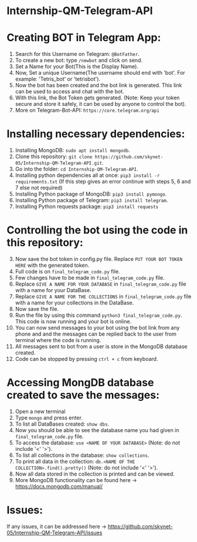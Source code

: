 # Internship-QM-Telegram-API

# Creating BOT in Telegram App:

1. Search for this Username on Telegram: `@BotFather`.
2. To create a new bot: type `/newbot` and click on send.
3. Set a Name for your Bot(This is the Display Name).
4. Now, Set a unique Username(The username should end with 'bot'. For example: 'Tetris_bot' or 'tetrisbot').
5. Now the bot has been created and the bot link is generated. This link can be used to access and chat with the bot.
6. With this link, the Bot Token gets generated. (Note: Keep your token secure and store it safely, it can be used by anyone to control the bot).
7. More on Telegram-Bot-API: `https://core.telegram.org/api`

# Installing necessary dependencies:

1. Installing MongoDB: `sudo apt install mongodb`.
2. Clone this repository: `git clone https://github.com/skynet-05/Internship-QM-Telegram-API.git`.
3. Go into the folder: `cd Internship-QM-Telegram-API`.
4. Installing python dependencies all at once: `pip3 install -r requirements.txt` (If this step gives an error continue with steps 5, 6 and 7 else not required)
5. Installing Python package of MongoDB: `pip3 install pymongo`.
6. Installing Python package of Telegram: `pip3 install telegram`.
7. Installing Python requests package: `pip3 install requests`

# Controlling the bot using the code in this repository:

3. Now save the bot token in config.py file. Replace `PUT YOUR BOT TOKEN HERE` with the generated token.
5. Full code is on `final_telegram_code.py` file.
6. Few changes have to be made in `final_telegram_code.py` file.
7. Replace `GIVE A NAME FOR YOUR DATABASE` in `final_telegram_code.py` file with a name for your DataBase.
8. Replace `GIVE A NAME FOR THE COLLECTIONS` in `final_telegram_code.py` file with a name for your collections in the DataBase.
9. Now save the file.
10. Run the file by using this command `python3 final_telegram_code.py`. This code is now running and your bot is online.
11. You can now send messages to your bot using the bot link from any phone and and the messages can be replied back to the user from terminal where the code is running.
12. All messages sent to bot from a user is store in the MongoDB database created.
13. Code can be stopped by pressing `ctrl + c` from keyboard.

# Accessing MongDB database created to save the messages:

1. Open a new terminal
2. Type `mongo` and press enter.
3. To list all DataBases created: `show dbs`.
4. Now you should be able to see the database name you had given in `final_telegram_code.py` file.
5. To access the database: `use <NAME OF YOUR DATABASE>` (Note: do not include '<' '>').
6. To list all collections in the database: `show collections`.
7. To print all data in the collection: `db.<NAME OF THE COLLECTION>.find().pretty()` (Note: do not include '<' '>').
8. Now all data stored in the collection is printed and can be viewed.
9. More MongoDB functionality can be found here -> https://docs.mongodb.com/manual/

# Issues:

If any issues, it can be addressed here -> https://github.com/skynet-05/Internship-QM-Telegram-API/issues

